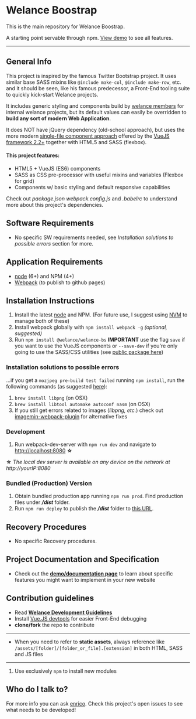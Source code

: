 # Welance Boostrap

This is the main repository for Welance Boostrap.

A starting point servable through npm. [View demo](https://welance.github.io/welance-bs/) to see all features.

- - -

## General Info

This project is inspired by the famous Twitter Bootstrap project.
It uses similar base SASS mixins like `@include make-col`, `@include make-row`, etc. and it should be seen, like his famous predecessor, a Front-End tooling suite to quickly kick-start Welance projects.

It includes generic styling and components build by [welance members](https://welance.com) for internal welance projects, but its default values can easily be overridden to **build any sort of modern Web Application**.

It does NOT have jQuery dependency (old-school approach), but uses the more modern [single-file component approach](https://vuejs.org/v2/guide/single-file-components.html) offered by the [VueJS framework 2.2+](https://vuejs.org/v2/) together with HTML5 and SASS (flexbox).

#### This project features:
* HTML5 + VueJS (ES6) components
* SASS as CSS pre-processor with useful mixins and variables (Flexbox for grid)
* Components w/ basic styling and default responsive capabilities

Check out _package.json_ _webpack.config.js_ and _.babelrc_ to understand more about this project's dependencies.


## Software Requirements
* No specific SW requirements needed, see _Installation solutions to possible errors_ section for more.

## Application Requirements

* [node](https://nodejs.org/en/) (6+) and NPM (4+)
* [Webpack](https://github.com/webpack/webpack) (to publish to github pages)

## Installation Instructions

1. Install the latest [node](https://nodejs.org/en/) and NPM. (For future use, I suggest using [NVM](https://github.com/creationix/nvm) to manage both of these)
2. Install webpack globally with `npm install webpack -g` _(optional, suggested)_
3. Run `npm install @welance/welance-bs` 
**IMPORTANT** use the flag `save` if you want to use the VueJS components or `--save-dev` if you're only going to use the SASS/CSS utilities (see [public package here](https://www.npmjs.com/package/@welance/welance-bs))

### Installation solutions to possible errors
...if you get a `mozjpeg pre-build test failed` running `npm install`, run the following commands (as suggested [here](https://github.com/tcoopman/image-webpack-loader/issues/49)):

1. `brew install libpng` (on OSX)
2. `brew install libtool automake autoconf nasm` (on OSX)
3. If you still get errors related to images (_libpng, etc._) check out [imagemin-webpack-plugin](https://github.com/Klathmon/imagemin-webpack-plugin) for alternative fixes

### Development

1. Run webpack-dev-server with `npm run dev` and navigate to [http://localhost:8080](http://localhost:8080) **☆**

**☆** _The local dev server is available on any device on the network at http://yourIP:8080_

### Bundled (Production) Version
1. Obtain bundled production app running `npm run prod`. Find production files under **_/dist_** folder.
2. Run `npm run deploy` to publish the **_/dist_** folder to [this URL](https://welance.github.io/welance-bs/).

## Recovery Procedures
* No specific Recovery procedures.

## Project Documentation and Specification

* Check out the **[demo/documentation page](https://welance.github.io/welance-bs/)** to learn about specific features you might want to implement in your new website

## Contribution guidelines

* Read **[Welance Development Guidelines](https://welance-handbook.herokuapp.com/welance-development-guidelines.html)**
* Install [Vue.JS devtools](https://chrome.google.com/webstore/detail/vuejs-devtools/nhdogjmejiglipccpnnnanhbledajbpd) for easier Front-End debugging
* **clone/fork** the repo to contribute


- - -

* When you need to refer to **static assets**, always reference like `/assets/[folder]/[folder_or_file].[extension]` in both HTML, SASS and JS files

- - -

1. Use exclusively `npm` to install new modules

## Who do I talk to?

For more info you can ask [enrico](https://github.com/ricricucit/).
Check this project's open issues to see what needs to be developed!
